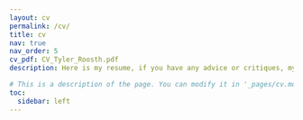 ```yaml
---
layout: cv
permalink: /cv/
title: cv
nav: true
nav_order: 5
cv_pdf: CV_Tyler_Roosth.pdf
description: Here is my resume, if you have any advice or critiques, my email is open! 

# This is a description of the page. You can modify it in '_pages/cv.md'. You can also change or remove the top pdf download button.
toc:
  sidebar: left
---
```

